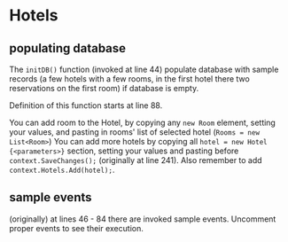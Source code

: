 # Hotels
## populating database
The ```initDB()``` function (invoked at line 44) populate database with sample records (a few hotels with a few rooms, in the first hotel there two reservations on the first room) if database is empty.

Definition of this function starts at line 88.

You can add room to the Hotel, by copying any ```new Room``` element, setting your values, and pasting in rooms' list of selected hotel (```Rooms = new List<Room>```)
You can add more hotels by copying all ```hotel = new Hotel {<parameters>}``` section, setting your values and pasting before ```context.SaveChanges();``` (originally at line 241). Also remember to add ```context.Hotels.Add(hotel);```.

## sample events
(originally) at lines 46 - 84 there are invoked sample events. Uncomment proper events to see their execution.
